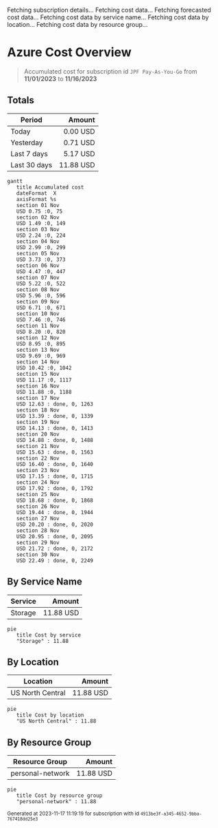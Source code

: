Fetching subscription details...
Fetching cost data...
Fetching forecasted cost data...
Fetching cost data by service name...
Fetching cost data by location...
Fetching cost data by resource group...
# Azure Cost Overview

> Accumulated cost for subscription id `JPF Pay-As-You-Go` from **11/01/2023** to **11/16/2023**

## Totals

|Period|Amount|
|---|---:|
|Today|0.00 USD|
|Yesterday|0.71 USD|
|Last 7 days|5.17 USD|
|Last 30 days|11.88 USD|

```mermaid
gantt
   title Accumulated cost
   dateFormat  X
   axisFormat %s
   section 01 Nov
   USD 0.75 :0, 75
   section 02 Nov
   USD 1.49 :0, 149
   section 03 Nov
   USD 2.24 :0, 224
   section 04 Nov
   USD 2.99 :0, 299
   section 05 Nov
   USD 3.73 :0, 373
   section 06 Nov
   USD 4.47 :0, 447
   section 07 Nov
   USD 5.22 :0, 522
   section 08 Nov
   USD 5.96 :0, 596
   section 09 Nov
   USD 6.71 :0, 671
   section 10 Nov
   USD 7.46 :0, 746
   section 11 Nov
   USD 8.20 :0, 820
   section 12 Nov
   USD 8.95 :0, 895
   section 13 Nov
   USD 9.69 :0, 969
   section 14 Nov
   USD 10.42 :0, 1042
   section 15 Nov
   USD 11.17 :0, 1117
   section 16 Nov
   USD 11.88 :0, 1188
   section 17 Nov
   USD 12.63 : done, 0, 1263
   section 18 Nov
   USD 13.39 : done, 0, 1339
   section 19 Nov
   USD 14.13 : done, 0, 1413
   section 20 Nov
   USD 14.88 : done, 0, 1488
   section 21 Nov
   USD 15.63 : done, 0, 1563
   section 22 Nov
   USD 16.40 : done, 0, 1640
   section 23 Nov
   USD 17.15 : done, 0, 1715
   section 24 Nov
   USD 17.92 : done, 0, 1792
   section 25 Nov
   USD 18.68 : done, 0, 1868
   section 26 Nov
   USD 19.44 : done, 0, 1944
   section 27 Nov
   USD 20.20 : done, 0, 2020
   section 28 Nov
   USD 20.95 : done, 0, 2095
   section 29 Nov
   USD 21.72 : done, 0, 2172
   section 30 Nov
   USD 22.49 : done, 0, 2249
```

## By Service Name

|Service|Amount|
|---|---:|
|Storage|11.88 USD|

```mermaid
pie
   title Cost by service
   "Storage" : 11.88
```

## By Location

|Location|Amount|
|---|---:|
|US North Central|11.88 USD|

```mermaid
pie
   title Cost by location
   "US North Central" : 11.88
```

## By Resource Group

|Resource Group|Amount|
|---|---:|
|personal-network|11.88 USD|

```mermaid
pie
   title Cost by resource group
   "personal-network" : 11.88
```

<sup>Generated at 2023-11-17 11:19:19 for subscription with id `4913be3f-a345-4652-9bba-767418dd25e3`</sup>
